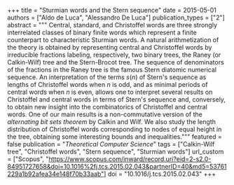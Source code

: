 +++
title = "Sturmian words and the Stern sequence"
date = 2015-05-01
authors = ["Aldo de Luca", "Alessandro De Luca"]
publication_types = ["2"]
abstract = """
Central, standard, and Christoffel words are three strongly interrelated classes
of binary finite words which represent a finite counterpart to characteristic
Sturmian words. A natural arithmetization of the theory is obtained by
representing central and Christoffel words by irreducible fractions labeling,
respectively, two binary trees, the Raney (or Calkin-Wilf) tree and the
Stern-Brocot tree. The sequence of denominators of the fractions in the Raney
tree is the famous Stern diatomic numerical sequence. An interpretation of the
terms *s*(*n*) of Stern's sequence as lengths of Christoffel words when *n* is
odd, and as minimal periods of central words when *n* is even, allows one to
interpret several results on Christoffel and central words in terms of Stern's
sequence and, conversely, to obtain new insight into the combinatorics of
Christoffel and central words. One of our main results is a non-commutative
version of the *alternating bit sets theorem* by Calkin and Wilf. We also study
the length distribution of Christoffel words corresponding to nodes of equal
height in the tree, obtaining some interesting bounds and inequalities."""
featured = false
publication = "*Theoretical Computer Science*"
tags = ["Calkin-Wilf tree", "Christoffel words", "Stern sequence", "Sturmian words"]
url_custom = ["Scopus", "https://www.scopus.com/inward/record.uri?eid=2-s2.0-84951727658&doi=10.1016%2fj.tcs.2015.02.043&partnerID=40&md5=53761229a1b92afea34e148f70b33aab"]
doi = "10.1016/j.tcs.2015.02.043"
+++
